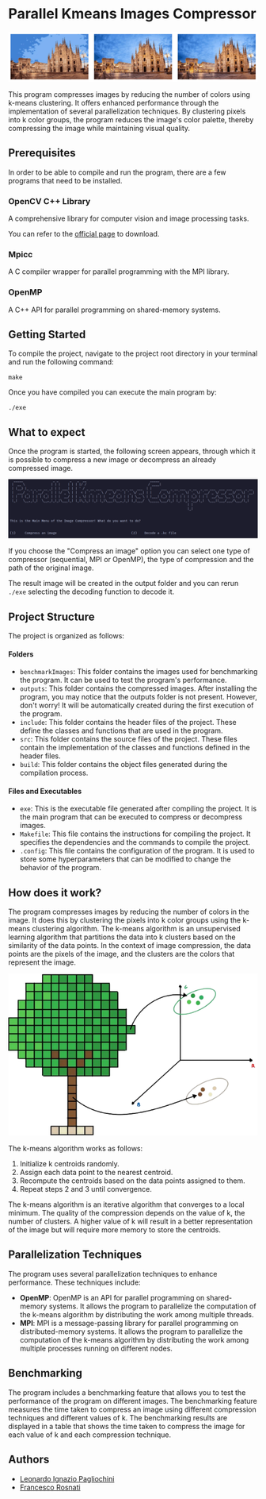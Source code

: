 # Parallel Kmeans Images Compressor 
![milano](.readmePictures/milanoCompressed.png)

This program compresses images by reducing the number of colors using k-means clustering. It offers enhanced performance through the implementation of several parallelization techniques. By clustering pixels into k color groups, the program reduces the image's color palette, thereby compressing the image while maintaining visual quality.

## Prerequisites 
In order to be able to compile and run the program, there are a few programs that need to be installed.

### OpenCV C++ Library
A comprehensive library for computer vision and image processing tasks.

You can refer to the [official page](https://opencv.org/releases/) to download.

### Mpicc
A C compiler wrapper for parallel programming with the MPI library.


### OpenMP
A C++ API for parallel programming on shared-memory systems.

## Getting Started 
To compile the project, navigate to the project root directory in your terminal and run the following command:

```
make
```

Once you have compiled you can execute the main program by:
```
./exe
```

## What to expect
Once the program is started, the following screen appears, through which it is possible to compress a new image or decompress an already compressed image.

![alt text](.readmePictures/mainMenuScreenshot.png)

If you choose the "Compress an image" option you can select one type of compressor (sequential, MPI or OpenMP), the type of compression and the path of the original image.

The result image will be created in the output folder and you can rerun ```./exe``` selecting the decoding function to decode it.

## Project Structure

The project is organized as follows:
#### Folders
- ```benchmarkImages```: This folder contains the images used for benchmarking the program. It can be used to test the program's performance.
- ```outputs```: This folder contains the compressed images. After installing the program, you may notice that the outputs folder is not present. However, don't worry! It will be automatically created during the first execution of the program. 
- ```include```: This folder contains the header files of the project. These define the classes and functions that are used in the program.
- ```src```: This folder contains the source files of the project. These files contain the implementation of the classes and functions defined in the header files.
- ```build```: This folder contains the object files generated during the compilation process.

#### Files and Executables
- ```exe```: This is the executable file generated after compiling the project. It is the main program that can be executed to compress or decompress images.
- ```Makefile```: This file contains the instructions for compiling the project. It specifies the dependencies and the commands to compile the project.
- ```.config```: This file contains the configuration of the program. It is used to store some hyperparameters that can be modified to change the behavior of the program.

## How does it work?
The program compresses images by reducing the number of colors in the image. It does this by clustering the pixels into k color groups using the k-means clustering algorithm. The k-means algorithm is an unsupervised learning algorithm that partitions the data into k clusters based on the similarity of the data points. In the context of image compression, the data points are the pixels of the image, and the clusters are the colors that represent the image.

![tree](.readmePictures/Albero-removebg-preview.png)

The k-means algorithm works as follows:
1. Initialize k centroids randomly.
2. Assign each data point to the nearest centroid.
3. Recompute the centroids based on the data points assigned to them.
4. Repeat steps 2 and 3 until convergence.

The k-means algorithm is an iterative algorithm that converges to a local minimum. The quality of the compression depends on the value of k, the number of clusters. A higher value of k will result in a better representation of the image but will require more memory to store the centroids.

## Parallelization Techniques
The program uses several parallelization techniques to enhance performance. These techniques include:
- **OpenMP**: OpenMP is an API for parallel programming on shared-memory systems. It allows the program to parallelize the computation of the k-means algorithm by distributing the work among multiple threads.
- **MPI**: MPI is a message-passing library for parallel programming on distributed-memory systems. It allows the program to parallelize the computation of the k-means algorithm by distributing the work among multiple processes running on different nodes.

## Benchmarking
The program includes a benchmarking feature that allows you to test the performance of the program on different images. The benchmarking feature measures the time taken to compress an image using different compression techniques and different values of k. The benchmarking results are displayed in a table that shows the time taken to compress the image for each value of k and each compression technique.

## Authors
- [Leonardo Ignazio Pagliochini](https://github.com/leonardopagliochini)
- [Francesco Rosnati](https://github.com/RosNaviGator)